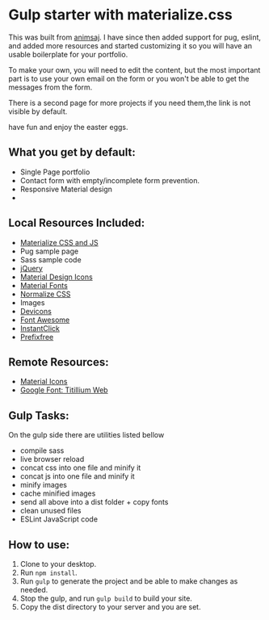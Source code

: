 # Gulp starter with materialize.css

This was built from [animsaj](https://github.com/animsaj/gulp-materialize-starter). I have since then added support for pug, eslint, and added more resources and started customizing it so you will have an usable boilerplate for your portfolio.

To make your own, you will need to edit the content, but the most important part is to use your own email on the form or you won't be able to get the messages from the form.

There is a second page for more projects if you need them,the link is not visible by default.

have fun and enjoy the easter eggs.

## What you get by default:

- Single Page portfolio
- Contact form with empty/incomplete form prevention.
- Responsive Material design
- 
## Local Resources Included:

- [Materialize CSS and JS](http://materializecss.com/)
- Pug sample page
- Sass sample code
- [jQuery](https://jquery.com/)
- [Material Design Icons](https://materialdesignicons.com/)
- [Material Fonts](https://www.google.com/fonts/specimen/Roboto)
- [Normalize CSS](https://necolas.github.io/normalize.css/)
- Images
- [Devicons](https://vorillaz.github.io/devicons/#/main)
- [Font Awesome](http://fontawesome.io/)
- [InstantClick](http://instantclick.io/)
- [Prefixfree](https://leaverou.github.io/prefixfree/)

## Remote Resources:

- [Material Icons](https://design.google.com/icons/)
- [Google Font: Titillium Web](https://www.google.com/fonts/specimen/Titillium+Web)

## Gulp Tasks:

On the gulp side there are utilities listed bellow

- compile sass
- live browser reload
- concat css into one file and minify it
- concat js into one file and minify it
- minify images
- cache minified images
- send all above into a dist folder + copy fonts
- clean unused files
- ESLint JavaScript code

## How to use:

1. Clone to your desktop.
2. Run `npm install`.
3. Run `gulp` to generate the project and be able to make changes as needed.
4. Stop the gulp, and run `gulp build` to build your site.
5. Copy the dist directory to your server and you are set.
